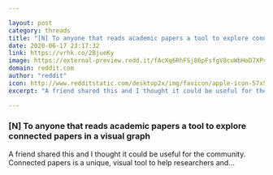 ```yaml
---

layout: post
category: threads
title: "[N] To anyone that reads academic papers a tool to explore connected papers in a visual graph"
date: 2020-06-17 23:17:32
link: https://vrhk.co/2BjueKy
image: https://external-preview.redd.it/fAcXq6RhFSj86pFsfgV8cuWbHoD7XPvXBy0mKt1Z45s.jpg?width=1024&height=536.12565445&auto=webp&crop=1024:536.12565445,smart&s=487fd6b6c8a08b1b84dbe0c700eff5a51c6a40f6
domain: reddit.com
author: "reddit"
icon: http://www.redditstatic.com/desktop2x/img/favicon/apple-icon-57x57.png
excerpt: "A friend shared this and I thought it could be useful for the community. Connected papers is a unique, visual tool to help researchers and..."

---
```


### [N] To anyone that reads academic papers a tool to explore connected papers in a visual graph

A friend shared this and I thought it could be useful for the community. Connected papers is a unique, visual tool to help researchers and...